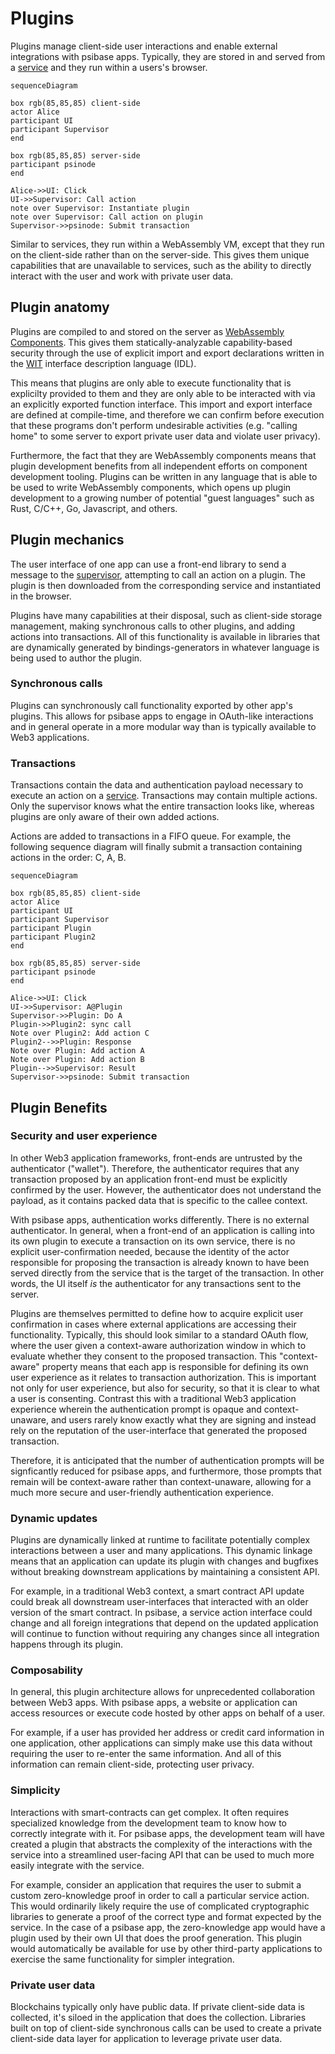 # Plugins

Plugins manage client-side user interactions and enable external integrations with psibase apps. Typically, they are stored in and served from a [service](./services.md) and they run within a users's browser. 

```mermaid
sequenceDiagram 

box rgb(85,85,85) client-side
actor Alice
participant UI
participant Supervisor
end

box rgb(85,85,85) server-side
participant psinode
end

Alice->>UI: Click
UI->>Supervisor: Call action
note over Supervisor: Instantiate plugin
note over Supervisor: Call action on plugin
Supervisor->>psinode: Submit transaction

```

Similar to services, they run within a WebAssembly VM, except that they run on the client-side rather than on the server-side. This gives them unique capabilities that are unavailable to services, such as the ability to directly interact with the user and work with private user data.

## Plugin anatomy

Plugins are compiled to and stored on the server as [WebAssembly Components](https://component-model.bytecodealliance.org/). This gives them statically-analyzable capability-based security through the use of explicit import and export declarations written in the [WIT](https://component-model.bytecodealliance.org/design/wit.html) interface description language (IDL).

This means that plugins are only able to execute functionality that is explicilty provided to them and they are only able to be interacted with via an explicitly exported function interface. This import and export interface are defined at compile-time, and therefore we can confirm before execution that these programs don't perform undesirable activities (e.g. "calling home" to some server to export private user data and violate user privacy).

Furthermore, the fact that they are WebAssembly components means that plugin development benefits from all independent efforts on component development tooling. Plugins can be written in any language that is able to be used to write WebAssembly components, which opens up plugin development to a growing number of potential "guest languages" such as Rust, C/C++, Go, Javascript, and others.

## Plugin mechanics

The user interface of one app can use a front-end library to send a message to the [supervisor](./supervisor.md), attempting to call an action on a plugin. The plugin is then downloaded from the corresponding service and instantiated in the browser. 

Plugins have many capabilities at their disposal, such as client-side storage management, making synchronous calls to other plugins, and adding actions into transactions. All of this functionality is available in libraries that are dynamically generated by bindings-generators in whatever language is being used to author the plugin.

### Synchronous calls

Plugins can synchronously call functionality exported by other app's plugins. This allows for psibase apps to engage in OAuth-like interactions and in general operate in a more modular way than is typically available to Web3 applications.

### Transactions

Transactions contain the data and authentication payload necessary to execute an action on a [service](./services.md). Transactions may contain multiple actions. Only the supervisor knows what the entire transaction looks like, whereas plugins are only aware of their own added actions.

Actions are added to transactions in a FIFO queue. For example, the following sequence diagram will finally submit a transaction containing actions in the order: C, A, B.

```mermaid
sequenceDiagram 

box rgb(85,85,85) client-side
actor Alice
participant UI
participant Supervisor
participant Plugin
participant Plugin2
end

box rgb(85,85,85) server-side
participant psinode
end

Alice->>UI: Click
UI->>Supervisor: A@Plugin
Supervisor->>Plugin: Do A
Plugin->>Plugin2: sync call
Note over Plugin2: Add action C
Plugin2-->>Plugin: Response
Note over Plugin: Add action A
Note over Plugin: Add action B
Plugin-->>Supervisor: Result
Supervisor->>psinode: Submit transaction
```

## Plugin Benefits

### Security and user experience

In other Web3 application frameworks, front-ends are untrusted by the authenticator ("wallet"). Therefore, the authenticator requires that any transaction proposed by an application front-end must be explicitly confirmed by the user. However, the authenticator does not understand the payload, as it contains packed data that is specific to the callee context.

With psibase apps, authentication works differently. There is no external authenticator. In general, when a front-end of an application is calling into its own plugin to execute a transaction on its own service, there is no explicit user-confirmation needed, because the identity of the actor responsible for proposing the transaction is already known to have been served directly from the service that is the target of the transaction. In other words, the UI itself *is* the authenticator for any transactions sent to the server.

Plugins are themselves permitted to define how to acquire explicit user confirmation in cases where external applications are accessing their functionality. Typically, this should look similar to a standard OAuth flow, where the user given a context-aware authorization window in which to evaluate whether they consent to the proposed transaction. This "context-aware" property means that each app is responsible for defining its own user experience as it relates to transaction authorization. This is important not only for user experience, but also for security, so that it is clear to what a user is consenting. Contrast this with a traditional Web3 application experience wherein the authentication prompt is opaque and context-unaware, and users rarely know exactly what they are signing and instead rely on the reputation of the user-interface that generated the proposed transaction. 

Therefore, it is anticipated that the number of authentication prompts will be signficantly reduced for psibase apps, and furthermore, those prompts that remain will be context-aware rather than context-unaware, allowing for a much more secure and user-friendly authentication experience.

### Dynamic updates

Plugins are dynamically linked at runtime to facilitate potentially complex interactions between a user and many applications. This dynamic linkage means that an application can update its plugin with changes and bugfixes without breaking downstream applications by maintaining a consistent API. 

For example, in a traditional Web3 context, a smart contract API update could break all downstream user-interfaces that interacted with an older version of the smart contract. In psibase, a service action interface could change and all foreign integrations that depend on the updated application will continue to function without requiring any changes since all integration happens through its plugin.

### Composability

In general, this plugin architecture allows for unprecedented collaboration between Web3 apps. With psibase apps, a website or application can access resources or execute code hosted by other apps on behalf of a user. 

For example, if a user has provided her address or credit card information in one application, other applications can simply make use this data without requiring the user to re-enter the same information. And all of this information can remain client-side, protecting user privacy.

### Simplicity

Interactions with smart-contracts can get complex. It often requires specialized knowledge from the development team to know how to correctly integrate with it. For psibase apps, the development team will have created a plugin that abstracts the complexity of the interactions with the service into a streamlined user-facing API that can be used to much more easily integrate with the service.

For example, consider an application that requires the user to submit a custom zero-knowledge proof in order to call a particular service action. This would ordinarily likely require the use of complicated cryptographic libraries to generate a proof of the correct type and format expected by the service. In the case of a psibase app, the zero-knowledge app would have a plugin used by their own UI that does the proof generation. This plugin would automatically be available for use by other third-party applications to exercise the same functionality for simpler integration.

### Private user data

Blockchains typically only have public data. If private client-side data is collected, it's siloed in the application that does the collection. Libraries built on top of client-side synchronous calls can be used to create a private client-side data layer for application to leverage private user data.
